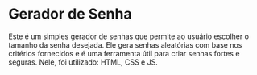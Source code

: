 <h1>Gerador de Senha</h1>
Este é um simples gerador de senhas que permite ao usuário escolher o tamanho da senha desejada. Ele gera senhas aleatórias com base nos critérios fornecidos e é uma ferramenta útil para criar senhas fortes e seguras.
Nele, foi utilizado: HTML, CSS e JS.